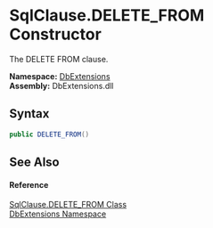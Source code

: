 SqlClause.DELETE_FROM Constructor
=================================
The DELETE FROM clause.
  
**Namespace:** [DbExtensions][1]  
**Assembly:** DbExtensions.dll

Syntax
------

```csharp
public DELETE_FROM()
```


See Also
--------

#### Reference
[SqlClause.DELETE_FROM Class][2]  
[DbExtensions Namespace][1]  

[1]: ../README.md
[2]: README.md